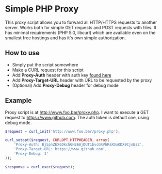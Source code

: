 # Simple PHP Proxy

This proxy script allows you to forward all HTTP/HTTPS requests to another server. Works both for simple GET requests and POST requests with files. It has minimal requirements (PHP 5.0, libcurl) which are available even on the smallest free hostings and has it's own simple authorization.

## How to use
* Simply put the script somewhere
* Make a CURL request for this script
* Add **Proxy-Auth** header with auth key [found here](https://github.com/ZonRobin/php-proxy/blob/master/proxy.php#L27)
* Add **Proxy-Target-URL** header with URL to be requested by the proxy
* (Optional) Add **Proxy-Debug** header for debug mode

## Example
Proxy script is at http://www.foo.bar/proxy.php. I want to execute a GET request to https://www.github.com. The auth token is default one, using debug mode.

```php
$request = curl_init('http://www.foo.bar/proxy.php');

curl_setopt($request, CURLOPT_HTTPHEADER, array(
    'Proxy-Auth: Bj5pnZEX6DkcG6Nz6AjDUT1bvcGRVhRaXDuKDX9CjsEs2',
    'Proxy-Target-URL: https://www.github.com',
    'Proxy-Debug: 1' 
));

$response = curl_exec($request);
```
